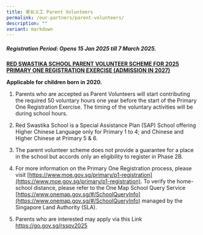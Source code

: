 ```yaml
---
title: 家长义工 Parent Volunteers
permalink: /our-partners/parent-volunteers/
description: ""
variant: markdown
---
```

##### **Registration Period: Opens 15 Jan 2025 till 7 March 2025.**

 **<u>RED SWASTIKA SCHOOL PARENT VOLUNTEER SCHEME FOR 2025 PRIMARY ONE REGISTRATION EXERCISE (ADMISSION IN 2027)</u>**
 <p>
<b>Applicable for children born in 2020.</b></p>

1. Parents who are accepted as Parent Volunteers will start contributing the required 50 voluntary hours one year before the start of the Primary One Registration Exercise. The timing of the voluntary activities will be during school hours.

2. Red Swastika School is a Special Assistance Plan (SAP) School offering Higher Chinese Language only for Primary 1 to 4; and Chinese and Higher Chinese at Primary 5 &amp; 6.
 
3. The parent volunteer scheme does not provide a guarantee for a place in the school but accords only an eligibility to register in Phase 2B.
 
4.  For more information on the Primary One Registration process, please visit [https://www.moe.gov.sg/primary/p1-registration](https://www.moe.gov.sg/primary/p1-registration). To verify the home-school distance, please refer to the One Map School Query Service [https://www.onemap.gov.sg/#/SchoolQueryInfo](https://www.onemap.gov.sg/#/SchoolQueryInfo) managed by the Singapore Land Authority (SLA).
 
5. Parents who are interested may apply via this Link <a style="color: red;" href="https://go.gov.sg/rsspv2025">https://go.gov.sg/rsspv2025</a>